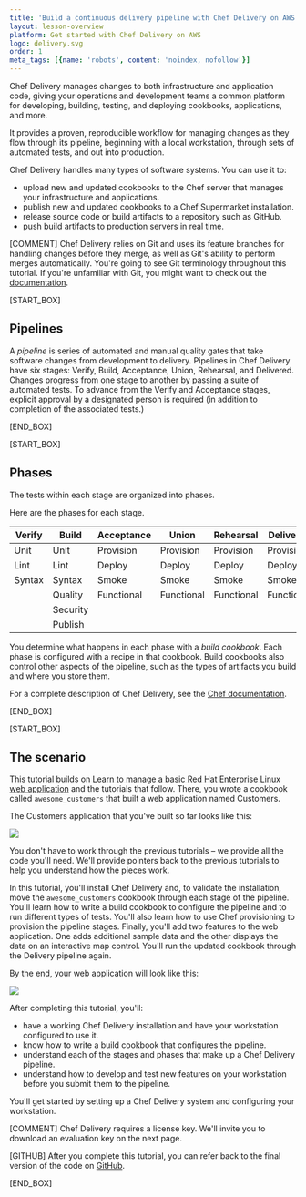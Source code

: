 ```yaml
---
title: 'Build a continuous delivery pipeline with Chef Delivery on AWS'
layout: lesson-overview
platform: Get started with Chef Delivery on AWS
logo: delivery.svg
order: 1
meta_tags: [{name: 'robots', content: 'noindex, nofollow'}]
---
```

Chef Delivery manages changes to both infrastructure and application code, giving your operations and development teams a common platform for developing, building, testing, and deploying cookbooks, applications, and more.

It provides a proven, reproducible workflow for managing changes as they flow through its pipeline, beginning with a local workstation, through sets of automated tests, and out into production.

Chef Delivery handles many types of software systems. You can use it to:

* upload new and updated cookbooks to the Chef server that manages your infrastructure and applications.
* publish new and updated cookbooks to a Chef Supermarket installation.
* release source code or build artifacts to a repository such as GitHub.
* push build artifacts to production servers in real time.

[COMMENT] Chef Delivery relies on Git and uses its feature branches for handling changes before they merge, as well as Git's ability to perform merges automatically. You're going to see Git terminology throughout this tutorial. If you're unfamiliar with Git, you might want to check out the [documentation](https://git-scm.com/doc).

[START_BOX]

## Pipelines

A _pipeline_ is series of automated and manual quality gates that take software changes from development to delivery. Pipelines in Chef Delivery have six stages: Verify, Build, Acceptance, Union, Rehearsal, and Delivered. Changes progress from one stage to another by passing a suite of automated tests. To advance from the Verify and Acceptance stages, explicit approval by a designated person is required (in addition to completion of the associated tests.)

[END_BOX]

[START_BOX]

## Phases

The tests within each stage are organized into phases.

Here are the phases for each stage.

| Verify   | Build      | Acceptance | Union      | Rehearsal  | Delivered  |
|----------|------------|------------|------------|------------|------------|
| Unit     | Unit       | Provision  | Provision  | Provision  | Provision  |
| Lint     | Lint       | Deploy     | Deploy     | Deploy     | Deploy     |
| Syntax   | Syntax     | Smoke      | Smoke      | Smoke      | Smoke      |
|          | Quality    | Functional | Functional | Functional | Functional |
|          | Security   |            |            |            |            |
|          | Publish    |            |            |            |            |

You determine what happens in each phase with a _build cookbook_. Each phase is configured with a recipe in that cookbook. Build cookbooks also control other aspects of the pipeline, such as the types of artifacts you build and where you store them.

For a complete description of Chef Delivery, see the [Chef documentation](https://docs.chef.io/release/delivery_1-0/delivery_overview.html).

[END_BOX]

[START_BOX]

## The scenario

This tutorial builds on [Learn to manage a basic Red Hat Enterprise Linux web application](/manage-a-web-app/rhel) and the tutorials that follow. There, you wrote a cookbook called `awesome_customers` that built a web application named Customers.

The Customers application that you've built so far looks like this:

![](delivery/acceptance-customers-verify.png)

You don't have to work through the previous tutorials &ndash; we provide all the code you'll need. We'll provide pointers back to the previous tutorials to help you understand how the pieces work.

In this tutorial, you'll install Chef Delivery and, to validate the installation, move the `awesome_customers` cookbook through each stage of the pipeline. You'll learn how to write a build cookbook to configure the pipeline and to run different types of tests. You'll also learn how to use Chef provisioning to provision the pipeline stages. Finally, you'll add two features to the web application. One adds additional sample data and the other displays the data on an interactive map control. You'll run the updated cookbook through the Delivery pipeline again.

By the end, your web application will look like this:

![](delivery/customers-visualize-data-delivered.png)

After completing this tutorial, you'll:

* have a working Chef Delivery installation and have your workstation configured to use it.
* know how to write a build cookbook that configures the pipeline.
* understand each of the stages and phases that make up a Chef Delivery pipeline.
* understand how to develop and test new features on your workstation before you submit them to the pipeline.

You'll get started by setting up a Chef Delivery system and configuring your workstation.

[COMMENT] Chef Delivery requires a license key. We'll invite you to download an evaluation key on the next page.

[GITHUB] After you complete this tutorial, you can refer back to the final version of the code on [GitHub](https://github.com/learn-chef/deliver-customers-rhel).

[END_BOX]
